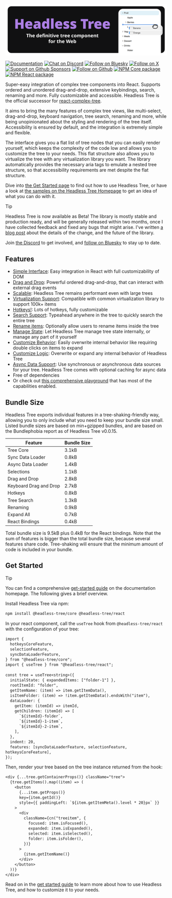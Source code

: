 ![Headless Tree](https://github.com/lukasbach/headless-tree/raw/main/packages/docs/static/img/banner-github.png)

[![Documentation](https://img.shields.io/badge/docs-1e1f22?style=flat)](https://headless-tree.lukasbach.com/)
[![Chat on Discord](https://img.shields.io/badge/discord-4c57d9?style=flat&logo=discord&logoColor=ffffff)](https://discord.gg/KuZ6EezzVw)
[![Follow on Bluesky](https://img.shields.io/badge/bluesky-0285FF?style=flat&logo=bluesky&logoColor=ffffff)](https://bsky.app/profile/lukasbach.bsky.social)
[![Follow on X](https://img.shields.io/badge/x-000000?style=flat&logo=x&logoColor=ffffff)](https://x.com/lukasmbach)
[![Support on Github Sponsors](https://img.shields.io/badge/sponsor-EA4AAA?style=flat&logo=githubsponsors&logoColor=ffffff)](https://github.com/sponsors/lukasbach)
[![Follow on Github](https://img.shields.io/badge/follow-181717?style=flat&logo=github&logoColor=ffffff)](https://github.com/lukasbach)
[![NPM Core package](https://img.shields.io/badge/core-CB3837?style=flat&logo=npm&logoColor=ffffff)](https://www.npmjs.com/package/@headless-tree/core)
[![NPM React package](https://img.shields.io/badge/react-CB3837?style=flat&logo=npm&logoColor=ffffff)](https://www.npmjs.com/package/@headless-tree/react)

Super-easy integration of complex tree components into React. Supports ordered
and unordered drag-and-drop, extensive keybindings, search, renaming and more.
Fully customizable and accessible. Headless Tree is the official successor for
[react-complex-tree](https://github.com/lukasbach/react-complex-tree).

It aims to bring the many features of complex tree views, like multi-select,
drag-and-drop, keyboard navigation, tree search, renaming and more, while
being unopinionated about the styling and rendering of the tree itself.
Accessibility is ensured by default, and the integration is extremely
simple and flexible.

The interface gives you a flat list of tree nodes
that you can easily render yourself, which keeps the complexity of the
code low and allows you to customize the tree to your needs. This flat
structure also allows you to virtualize the tree with any virtualization
library you want. The library automatically provides the necessary
aria tags to emulate a nested tree structure, so that accessibility
requirements are met despite the flat structure.

Dive into [the Get Started page](https://headless-tree.lukasbach.com/getstarted)
to find out how to use Headless Tree, or have a look at
[the samples on the Headless Tree Homepage](https://headless-tree.lukasbach.com/#demogrid)
to get an idea of what you can do with it.

> [!TIP]  
> Headless Tree is now available as Beta! The library is mostly stable and
> production ready, and will be generally released within two months, once
> I have collected feedback and fixed any bugs that might arise. I've written
> [a blog post](https://medium.com/@lukasbach/headless-tree-and-the-future-of-react-complex-tree-fc920700e82a)
> about the details of the change, and the future of the library.
>
> Join
> [the Discord](https://discord.gg/KuZ6EezzVw) to get involved, and
> [follow on Bluesky](https://bsky.app/profile/lukasbach.bsky.social) to
> stay up to date.

## Features

- [Simple Interface](https://headless-tree.lukasbach.com/?demo=0#demogrid): Easy integration in React with full customizability of DOM
- [Drag and Drop](https://headless-tree.lukasbach.com/?demo=1#demogrid): Powerful ordered drag-and-drop, that can interact with external drag events
- [Scalable](https://headless-tree.lukasbach.com/?demo=2#demogrid): Headless Tree remains performant even with large trees
- [Virtualization Support](https://headless-tree.lukasbach.com/?demo=3#demogrid): Compatible with common virtualization library to support 100k+ items
- [Hotkeys!](https://headless-tree.lukasbach.com/?demo=4#demogrid): Lots of hotkeys, fully customizable
- [Search Support](https://headless-tree.lukasbach.com/?demo=5#demogrid): Typeahead anywhere in the tree to quickly search the entire tree
- [Rename items](https://headless-tree.lukasbach.com/?demo=6#demogrid): Optionally allow users to rename items inside the tree
- [Manage State](https://headless-tree.lukasbach.com/?demo=7#demogrid): Let Headless Tree manage tree state internally, or manage any part of it yourself
- [Customize Behavior](https://headless-tree.lukasbach.com/?demo=8#demogrid): Easily overwrite internal behavior like requiring double clicks on items to expand
- [Customize Logic](https://headless-tree.lukasbach.com/?demo=9#demogrid): Overwrite or expand any internal behavior of Headless Tree
- [Async Data Support](https://headless-tree.lukasbach.com/?demo=10#demogrid): Use synchronous or asynchronous data sources for your tree. Headless Tree comes with optional caching for async data
- Free of dependencies
- Or check out [this comprehensive playground](https://headless-tree.lukasbach.com/?demo=11#demogrid) that has most of the capabilities enabled.

## Bundle Size

Headless Tree exports individual features in a tree-shaking-friendly
way, allowing you to only include what you need to keep your bundle size
small. Listed bundle sizes are based on min+gzipped bundles, and are
based on the Bundlephobia report as of Headless Tree v0.0.15.

| Feature                | Bundle Size |
|------------------------|-------------|
| Tree Core              | 3.1kB       |
| Sync Data Loader       | 0.8kB       |
| Async Data Loader      | 1.4kB       |
| Selections             | 1.1kB       |
| Drag and Drop          | 2.8kB       |
| Keyboard Drag and Drop | 2.7kB       |
| Hotkeys                | 0.8kB       |
| Tree Search            | 1.3kB       |
| Renaming               | 0.9kB       |
| Expand All             | 0.7kB       |
| React Bindings         | 0.4kB       |

Total bundle size is 9.5kB plus 0.4kB for the React bindings. Note that
the sum of features is bigger than the total bundle size, because several
features share code. Tree-shaking will ensure that the minimum amount of
code is included in your bundle.

## Get Started

> [!TIP]  
> You can find a comprehensive [get-started guide](https://headless-tree.lukasbach.com/getstarted)
> on the documentation homepage. The following gives a brief overview.

Install Headless Tree via npm:

```bash
npm install @headless-tree/core @headless-tree/react
```

In your react component, call the `useTree` hook from `@headless-tree/react` with the configuration of
your tree:

```tsx
import {
  hotkeysCoreFeature,
  selectionFeature,
  syncDataLoaderFeature,
} from "@headless-tree/core";
import { useTree } from "@headless-tree/react";

const tree = useTree<string>({
  initialState: { expandedItems: ["folder-1"] },
  rootItemId: "folder",
  getItemName: (item) => item.getItemData(),
  isItemFolder: (item) => !item.getItemData().endsWith("item"),
  dataLoader: {
    getItem: (itemId) => itemId,
    getChildren: (itemId) => [
      `${itemId}-folder`,
      `${itemId}-1-item`,
      `${itemId}-2-item`,
    ],
  },
  indent: 20,
  features: [syncDataLoaderFeature, selectionFeature, hotkeysCoreFeature],
});
```

Then, render your tree based on the tree instance returned from the hook:

```tsx
<div {...tree.getContainerProps()} className="tree">
  {tree.getItems().map((item) => (
    <button
      {...item.getProps()}
      key={item.getId()}
      style={{ paddingLeft: `${item.getItemMeta().level * 20}px` }}
    >
      <div
        className={cn("treeitem", {
          focused: item.isFocused(),
          expanded: item.isExpanded(),
          selected: item.isSelected(),
          folder: item.isFolder(),
        })}
      >
        {item.getItemName()}
      </div>
    </button>
  ))}
</div>
```

Read on in the [get started guide](https://headless-tree.lukasbach.com/getstarted) to learn more about
how to use Headless Tree, and how to customize it to your needs.
